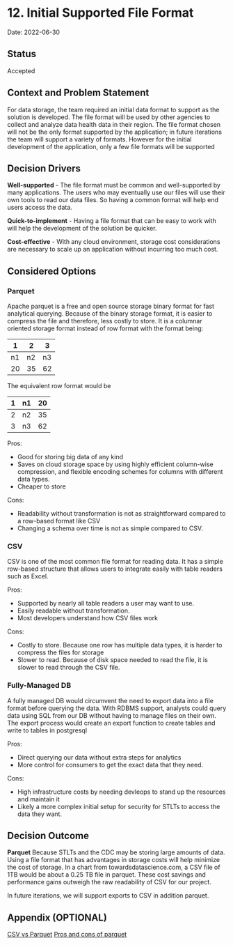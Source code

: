 # 12. Initial Supported File Format

Date: 2022-06-30

## Status

Accepted

## Context and Problem Statement

For data storage, the team required an initial data format to support as the solution is developed. The file format will be used by other agencies to collect and analyze data health data in their region. The file format chosen will not be the only format supported by the application; in future iterations the team will support a variety of formats. However for the initial development of the application, only a few file formats will be supported 

## Decision Drivers

**Well-supported** - The file format must be common and well-supported by many applications. The users who may eventually use our files will use their own tools to read our data files. So having a common format will help end users access the data. 

**Quick-to-implement** - Having a file format that can be easy to work with will help the development of the solution be quicker. 

**Cost-effective** - With any cloud environment, storage cost considerations are necessary to scale up an application without incurring too much cost. 

## Considered Options

### Parquet
Apache parquet is a free and open source storage binary format for fast analytical querying. Because of the binary storage format, it is easier to compress the file and therefore, less costly to store. It is a columnar oriented storage format instead of row format with the format being:

| 1  | 2  | 3  |
|----|----|----|
| n1 | n2 | n3 |
| 20 | 35 | 62 | 

The equivalent row format would be 

| 1  | n1 | 20 |
|----|----|----|
| 2  | n2 | 35 |
| 3  | n3 | 62 |


Pros: 
- Good for storing big data of any kind
- Saves on cloud storage space by using highly efficient column-wise compression, and flexible encoding schemes for columns with different data types.
- Cheaper to store

Cons:
- Readability without transformation is not as straightforward compared to a row-based format like CSV
- Changing a schema over time is not as simple compared to CSV.


### CSV
CSV is one of the most common file format for reading data. It has a simple row-based structure that allows users to integrate easily with table readers such as Excel. 

Pros: 
- Supported by nearly all table readers a user may want to use.
- Easily readable without transformation. 
- Most developers understand how CSV files work

Cons:
- Costly to store. Because one row has multiple data types, it is harder to compress the files for storage
- Slower to read. Because of disk space needed to read the file, it is slower to read through the CSV file.  

### Fully-Managed DB
A fully managed DB would circumvent the need to export data into a file format before querying the data. With RDBMS support, analysts could query data using SQL from our DB without having to manage files on their own. The export process would create an export function to create tables and write to tables in postgresql

Pros: 
- Direct querying our data without extra steps for analytics
- More control for consumers to get the exact data that they need. 

Cons:
- High infrastructure costs by needing devleops to stand up the resources and maintain it
- Likely a more complex initial setup for security for STLTs to access the data they want. 

## Decision Outcome

**Parquet** 
Because STLTs and the CDC may be storing large amounts of data. Using a file format that has advantages in storage costs will help minimize the cost of storage. In a chart from towardsdatascience.com, a CSV file of 1TB would be about a 0.25 TB file in parquet. These cost savings and performance gains outweigh the raw readability of CSV for our project. 

In future iterations, we will support exports to CSV in addition parquet. 


## Appendix (OPTIONAL)

[CSV vs Parquet](https://towardsdatascience.com/csv-files-for-storage-no-thanks-theres-a-better-option-72c78a414d1d)
[Pros and cons of parquet](https://stackoverflow.com/questions/36822224/what-are-the-pros-and-cons-of-parquet-format-compared-to-other-formats)